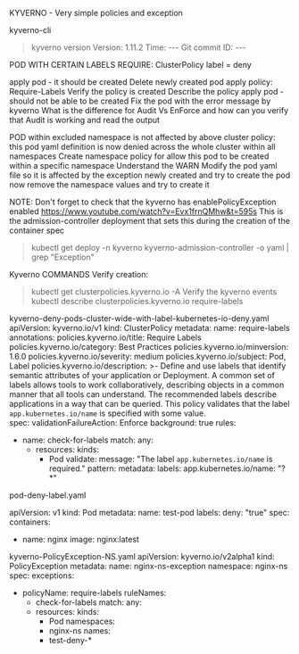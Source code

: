 KYVERNO - Very simple policies and exception 

kyverno-cli
> kyverno version
Version: 1.11.2
Time: ---
Git commit ID: ---


POD WITH CERTAIN LABELS REQUIRE:
ClusterPolicy
label = deny

apply pod - it should be created
Delete newly created pod
apply policy: Require-Labels
Verify the policy is created
Describe the policy
apply pod - should not be able to be created
Fix the pod with the error message by kyverno
What is the difference for Audit Vs EnForce
and how can you verify that Audit is working and read the output

POD within excluded namespace is not affected by above cluster policy:
this pod yaml definition is now denied across the whole cluster within all namespaces
Create namespace policy for allow this pod to be created within a specific namespace
Understand the WARN
Modify the  pod yaml file so it is affected by the exception newly created and try to create the pod now
remove the namespace values and try to create it


NOTE:
Don't forget to check that the kyverno has enablePolicyException enabled
https://www.youtube.com/watch?v=Evx1frnQMhw&t=595s
This is the admission-controller deployment that sets this during the creation of the container spec
> kubectl get deploy -n kyverno kyverno-admission-controller -o yaml | grep "Exception"




Kyverno COMMANDS
Verify creation:
> kubectl get clusterpolicies.kyverno.io -A
Verify the kyverno events
> kubectl describe clusterpolicies.kyverno.io require-labels

kyverno-deny-pods-cluster-wide-with-label-kubernetes-io-deny.yaml
apiVersion: kyverno.io/v1
kind: ClusterPolicy
metadata:
  name: require-labels
  annotations:
    policies.kyverno.io/title: Require Labels
    policies.kyverno.io/category: Best Practices
    policies.kyverno.io/minversion: 1.6.0
    policies.kyverno.io/severity: medium
    policies.kyverno.io/subject: Pod, Label
    policies.kyverno.io/description: >-
      Define and use labels that identify semantic attributes of your application or Deployment.
      A common set of labels allows tools to work collaboratively, describing objects in a common manner that
      all tools can understand. The recommended labels describe applications in a way that can be
      queried. This policy validates that the label `app.kubernetes.io/name` is specified with some value.      
spec:
  validationFailureAction: Enforce
  background: true
  rules:
  - name: check-for-labels
    match:
      any:
      - resources:
          kinds:
          - Pod
    validate:
      message: "The label `app.kubernetes.io/name` is required."
      pattern:
        metadata:
          labels:
            app.kubernetes.io/name: "?*"



pod-deny-label.yaml

apiVersion: v1
kind: Pod
metadata:
  name: test-pod
  labels:
    deny: "true"
spec:
  containers:
  - name: nginx
    image: nginx:latest




kyverno-PolicyException-NS.yaml
apiVersion: kyverno.io/v2alpha1
kind: PolicyException
metadata:
  name: nginx-ns-exception
  namespace: nginx-ns
spec:
  exceptions:
  - policyName: require-labels
    ruleNames:
    - check-for-labels
  match:
    any:
    - resources:
        kinds:
        - Pod
        namespaces:
        - nginx-ns
        names:
        - test-deny-*







